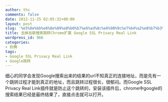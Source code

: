 ```yaml
---
author: ths
comments: false
date: 2012-11-25 02:05:32+00:00
layout: post
slug: '%e5%8e%bb%e6%8e%89%e8%b0%b7%e6%ad%8c%e6%90%9c%e7%b4%a2%e8%b7%b3%e8%bd%acchrome%e6%89%a9%e5%b1%95-google-ssl-privacy-real-link'
title: 去掉谷歌搜索跳转Chrome扩展 Google SSL Privacy Real Link
wordpress_id: 966
categories:
- 折腾
tags:
- Google SSL Privacy Real Link
- Google跳转
---
```


细心的同学会发现Google搜索出来的结果的url不知真正的连接地址，而是先有一个跳转过程才能到真正的地址，而且跳转过程很长，很郁闷。而Google SSL Privacy Real Link插件就是防止这个跳转的，安装该插件后，chrome中google的搜索结果已经是最终结果了，直接点击就可以打开。



